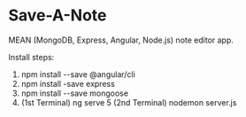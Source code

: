 # Save-A-Note
MEAN (MongoDB, Express, Angular, Node.js) note editor app.

Install steps:

1. npm install --save @angular/cli
2. npm install -save express
3. npm install --save mongoose
4. (1st Terminal) ng serve
5 (2nd Terminal) nodemon server.js

